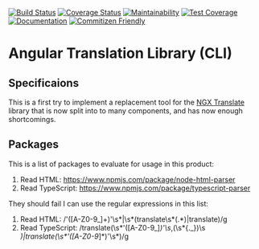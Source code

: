 [![Build Status](https://travis-ci.org/marcobuschini/ng-i18n-cli.svg?branch=master)](https://travis-ci.org/marcobuschini/ng-i18n-cli)
[![Coverage Status](https://coveralls.io/repos/github/marcobuschini/ng-i18n-cli/badge.svg)](https://coveralls.io/github/marcobuschini/ng-i18n-cli)
[![Maintainability](https://api.codeclimate.com/v1/badges/1e7182fa9dbebe0eec71/maintainability)](https://codeclimate.com/github/marcobuschini/ng-i18n-cli/maintainability)
[![Test Coverage](https://api.codeclimate.com/v1/badges/1e7182fa9dbebe0eec71/test_coverage)](https://codeclimate.com/github/marcobuschini/ng-i18n-cli/test_coverage)
[![Documentation](https://img.shields.io/badge/docs-read-brightgreen)](https://marcobuschini.github.io/ng-i18n-cli/index.html)
[![Commitizen Friendly](https://img.shields.io/badge/commitizen-friendly-brightgreen)](http://commitizen.github.io/cz-cli/)

# Angular Translation Library (CLI)

## Specificaions

This is a first try to implement a replacement tool for the [NGX Translate](http://www.ngx-translate.com)
library that is now split into to many components, and has now enough shortcomings.

## Packages

This is a list of packages to evaluate for usage in this product:

1.  Read HTML: https://www.npmjs.com/package/node-html-parser
2.  Read TypeScript: https://www.npmjs.com/package/typescript-parser

They should fail I can use the regular expressions in this list:

1.  Read HTML: /'([A-Z0-9_]+)'\s*\|\s*(translate\s*(.*)|translate)/g
2.  Read TypeScript: /translate\(\s*'([A-Z0-9_]*)'\s*,(\s*\{._\})\s _\)|translate\(\s*'([A-Z0-9_]*)'\s\*\)/g
